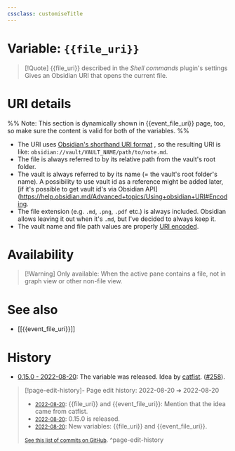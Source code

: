 ```yaml
---
cssclass: customiseTitle
---
```

# Variable: `{{file_uri}}`
> [!Quote] {{file_uri}} described in the *Shell commands* plugin's settings
> Gives an Obsidian URI that opens the current file.

# URI details
%% Note: This section is dynamically shown in {{event_file_uri}} page, too, so make sure the content is valid for both of the variables. %%
- The URI uses [Obsidian's shorthand URI format](https://help.obsidian.md/Advanced+topics/Using+obsidian+URI#Shorthand+formats) , so the resulting URI is like: `obsidian://vault/VAULT_NAME/path/to/note.md`.
- The file is always referred to by its relative path from the vault's root folder.
- The vault is always referred to by its name (= the vault's root folder's name). A possibility to use vault id as a reference might be added later, [if it's possible to get vault id's via Obsidian API](https://help.obsidian.md/Advanced+topics/Using+obsidian+URI#Encoding.
- The file extension (e.g. `.md`, `.png`, `.pdf` etc.) is always included. Obsidian allows leaving it out when it's `.md`, but I've decided to always keep it.
- The vault name and file path values are properly [URI encoded](https://help.obsidian.md/Advanced+topics/Using+obsidian+URI#Encoding).

# Availability
> [!Warning] Only available:
> When the active pane contains a file, not in graph view or other non-file view.

# See also
- [[{{event_file_uri}}]]

# History
- [0.15.0 - 2022-08-20](https://github.com/Taitava/obsidian-shellcommands/blob/main/CHANGELOG.md#0150---2022-08-20): The variable was released. Idea by [catfist](https://github.com/catfist). ([#258](https://github.com/Taitava/obsidian-shellcommands/issues/258)).

> [!page-edit-history]- Page edit history: 2022-08-20 &#10132; 2022-08-20
> - [<small>2022-08-20</small>](https://github.com/Taitava/obsidian-shellcommands-documentation/commit/91fd9a4e2179cdd883ca563e76f57bfed72815b4): {{file_uri}} and {{event_file_uri}}: Mention that the idea came from catfist.
> - [<small>2022-08-20</small>](https://github.com/Taitava/obsidian-shellcommands-documentation/commit/1a6dfee33a7690cbac10706fc1b064432c310bb2): 0.15.0 is released.
> - [<small>2022-08-20</small>](https://github.com/Taitava/obsidian-shellcommands-documentation/commit/77a2de80ce8655b41b595eda2ffe221ef2a36a02): New variables: {{file_uri}} and {{event_file_uri}}.
> 
> [<small>See this list of commits on GitHub</small>](https://github.com/Taitava/obsidian-shellcommands-documentation/commits/main/./Variables/%7B%7Bfile_uri%7D%7D.md).
> ^page-edit-history